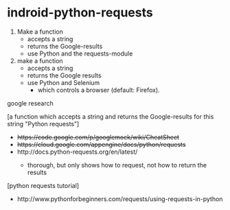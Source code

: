 # indroid-python-requests

1. Make a function 
 	- accepts a string 
	- returns the Google-results 
	- use Python and the requests-module
2. make a function 
	- accepts a string 
	- returns the Google results 
	- use Python and Selenium
		- which controls a browser (default: Firefox). 

google research

[a function which accepts a string and returns the Google-results for this string "Python requests”]

<ul><li><strike>https://code.google.com/p/googlemock/wiki/CheatSheet</strike></li>
<li><strike>https://cloud.google.com/appengine/docs/python/requests</strike></li>
<li>http://docs.python-requests.org/en/latest/</li>
	<ul><li>thorough, but only shows how to request, not how to return the results</li></ul>
</ul>

[python requests tutorial]

<ul><li>http://www.pythonforbeginners.com/requests/using-requests-in-python</li></ul>
